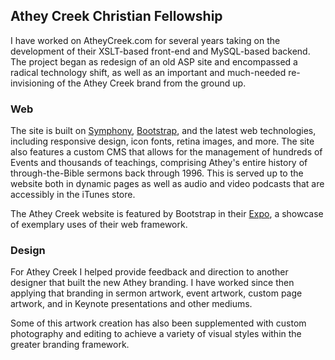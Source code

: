 ## Athey Creek Christian Fellowship

I have worked on AtheyCreek.com for several years taking on the development of their XSLT-based front-end and MySQL-based backend. The project began as redesign of an old ASP site and encompassed a radical technology shift, as well as an important and much-needed re-invisioning of the Athey Creek brand from the ground up.

### Web

The site is built on [Symphony](http://getsymphony.com/), [Bootstrap](http://getbootstrap.com/), and the latest web technologies, including responsive design, icon fonts, retina images, and more. The site also features a custom CMS that allows for the management of hundreds of Events and thousands of teachings, comprising Athey's entire history of through-the-Bible sermons back through 1996. This is served up to the website both in dynamic pages as well as audio and video podcasts that are accessibly in the iTunes store.

The Athey Creek website is featured by Bootstrap in their [Expo](http://expo.getbootstrap.com/), a showcase of exemplary uses of their web framework.

### Design

For Athey Creek I helped provide feedback and direction to another designer that built the new Athey branding. I have worked since then applying that branding in sermon artwork, event artwork, custom page artwork, and in Keynote presentations and other mediums.

Some of this artwork creation has also been supplemented with custom photography and editing to achieve a variety of visual styles within the greater branding framework.